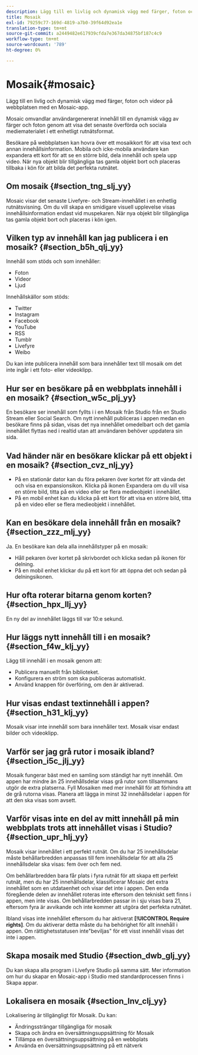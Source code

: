 ```yaml
---
description: Lägg till en livlig och dynamisk vägg med färger, foton och videor på webbplatsen med en Mosaic-app.
title: Mosaik
exl-id: 79259c77-169d-4819-a7b0-39f64d92ea1e
translation-type: tm+mt
source-git-commit: a2449482e617939cfda7e367da34875bf187c4c9
workflow-type: tm+mt
source-wordcount: '789'
ht-degree: 0%

---
```


# Mosaik{#mosaic}

Lägg till en livlig och dynamisk vägg med färger, foton och videor på webbplatsen med en Mosaic-app.

Mosaic omvandlar användargenererat innehåll till en dynamisk vägg av färger och foton genom att visa det senaste överförda och sociala mediematerialet i ett enhetligt rutnätsformat.

Besökare på webbplatsen kan hovra över ett mosaikkort för att visa text och annan innehållsinformation. Mobila och icke-mobila användare kan expandera ett kort för att se en större bild, dela innehåll och spela upp video. När nya objekt blir tillgängliga tas gamla objekt bort och placeras tillbaka i kön för att bilda det perfekta rutnätet.

## Om mosaik {#section_tng_slj_yy}

Mosaic visar det senaste Livefyre- och Stream-innehållet i en enhetlig rutnätsvisning. Om du vill skapa en smidigare visuell upplevelse visas innehållsinformation endast vid muspekaren. När nya objekt blir tillgängliga tas gamla objekt bort och placeras i kön igen.

## Vilken typ av innehåll kan jag publicera i en mosaik? {#section_b5h_qlj_yy}

Innehåll som stöds och som innehåller:

* Foton
* Videor
* Ljud

Innehållskällor som stöds:

* Twitter
* Instagram
* Facebook
* YouTube
* RSS
* Tumblr
* Livefyre
* Weibo

Du kan inte publicera innehåll som bara innehåller text till mosaik om det inte ingår i ett foto- eller videoklipp.

## Hur ser en besökare på en webbplats innehåll i en mosaik? {#section_w5c_plj_yy}

En besökare ser innehåll som fyllts i i en Mosaik från Studio från en Studio Stream eller Social Search. Om nytt innehåll publiceras i appen medan en besökare finns på sidan, visas det nya innehållet omedelbart och det gamla innehållet flyttas ned i realtid utan att användaren behöver uppdatera sin sida.

## Vad händer när en besökare klickar på ett objekt i en mosaik? {#section_cvz_nlj_yy}

* På en stationär dator kan du föra pekaren över kortet för att vända det och visa en expansionsikon. Klicka på ikonen Expandera om du vill visa en större bild, titta på en video eller se flera medieobjekt i innehållet.
* På en mobil enhet kan du klicka på ett kort för att visa en större bild, titta på en video eller se flera medieobjekt i innehållet.

## Kan en besökare dela innehåll från en mosaik? {#section_zzz_mlj_yy}

Ja. En besökare kan dela alla innehållstyper på en mosaik:

* Håll pekaren över kortet på skrivbordet och klicka sedan på ikonen för delning.
* På en mobil enhet klickar du på ett kort för att öppna det och sedan på delningsikonen.

## Hur ofta roterar bitarna genom korten? {#section_hpx_llj_yy}

En ny del av innehållet läggs till var 10:e sekund.

## Hur läggs nytt innehåll till i en mosaik? {#section_f4w_klj_yy}

Lägg till innehåll i en mosaik genom att:

* Publicera manuellt från biblioteket.
* Konfigurera en ström som ska publiceras automatiskt.
* Använd knappen för överföring, om den är aktiverad.

## Hur visas endast textinnehåll i appen? {#section_h31_klj_yy}

Mosaik visar inte innehåll som bara innehåller text. Mosaik visar endast bilder och videoklipp.

## Varför ser jag grå rutor i mosaik ibland? {#section_i5c_jlj_yy}

Mosaik fungerar bäst med en samling som ständigt har nytt innehåll. Om appen har mindre än 25 innehållsdelar visas grå rutor som tillsammans utgör de extra platserna. Fyll Mosaiken med mer innehåll för att förhindra att de grå rutorna visas. Planera att lägga in minst 32 innehållsdelar i appen för att den ska visas som avsett.

## Varför visas inte en del av mitt innehåll på min webbplats trots att innehållet visas i Studio? {#section_upr_hlj_yy}

Mosaik visar innehållet i ett perfekt rutnät. Om du har 25 innehållsdelar måste behållarbredden anpassas till fem innehållsdelar för att alla 25 innehållsdelar ska visas: fem över och fem ned.

Om behållarbredden bara får plats i fyra rutnät för att skapa ett perfekt rutnät, men du har 25 innehållsdelar, klassificerar Mosaic det extra innehållet som en utdataenhet och visar det inte i appen. Den enda föregående delen av innehållet roteras inte eftersom den tekniskt sett finns i appen, men inte visas. Om behållarbredden passar in i sju visas bara 21, eftersom fyra är avvikande och inte kommer att utgöra det perfekta rutnätet.

Ibland visas inte innehållet eftersom du har aktiverat **[!UICONTROL Require rights]**. Om du aktiverar detta måste du ha behörighet för allt innehåll i appen. Om rättighetsstatusen inte&quot;beviljas&quot; för ett visst innehåll visas det inte i appen.

## Skapa mosaik med Studio {#section_dwb_glj_yy}

Du kan skapa alla program i Livefyre Studio på samma sätt. Mer information om hur du skapar en Mosaic-app i Studio med standardprocessen finns i Skapa appar.

## Lokalisera en mosaik {#section_lnv_clj_yy}

Lokalisering är tillgängligt för Mosaik. Du kan:

* Ändringssträngar tillgängliga för mosaik
* Skapa och ändra en översättningsuppsättning för Mosaik
* Tillämpa en översättningsuppsättning på en webbplats
* Använda en översättningsuppsättning på ett nätverk
